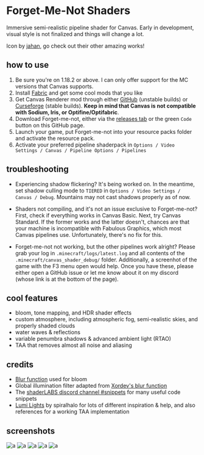 # Forget-Me-Not Shaders

Immersive semi-realistic pipeline shader for Canvas. Early in development, visual style is not finalized and things will change a lot.

Icon by [jahan](https://www.instagram.com/jahan.artt/), go check out their other amazing works!

## how to use
1. Be sure you're on 1.18.2 or above. I can only offer support for the MC versions that Canvas supports.
2. Install [Fabric](https://fabricmc.net/) and get some cool mods that you like
3. Get Canvas Renderer mod through either [GitHub](https://github.com/vram-guild/canvas/releases) (unstable builds) or [Curseforge](https://www.curseforge.com/minecraft/mc-mods/canvas-renderer) (stable builds). **Keep in mind that Canvas is not compatible with Sodium, Iris, or Optifine/Optifabric**.
4. Download Forget-me-not, either via the [releases tab](https://github.com/Poisoned-Honey/ForgetMeNot-Shaders/releases) or the green `Code` button on this GitHub page.
5. Launch your game, put Forget-me-not into your resource packs folder and activate the resource pack.
6. Activate your preferred pipeline shaderpack in `Options / Video Settings / Canvas / Pipeline Options / Pipelines`

## troubleshooting
- Experiencing shadow flickering? It's being worked on. In the meantime, set shadow culling mode to `TIERED` in `Options / Video Settings / Canvas / Debug`. Mountains may not cast shadows properly as of now.

- Shaders not compiling, and it's not an issue exclusive to Forget-me-not? First, check if everything works in Canvas Basic. Next, try Canvas Standard. If the former works and the latter doesn't, chances are that your machine is incompatible with Fabulous Graphics, which most Canvas pipelines use. Unfortunately, there's no fix for this.

- Forget-me-not not working, but the other pipelines work alright? Please grab your log in `.minecraft/logs/latest.log` and all contents of the `.minecraft/canvas_shader_debug/` folder. Additionally, a screenhot of the game with the F3 menu open would help. Once you have these, please either open a GitHub issue or let me know about it on my discord (whose link is at the bottom of the page).

## cool features
- bloom, tone mapping, and HDR shader effects
- custom atmosphere, including atmospheric fog, semi-realistic skies, and properly shaded clouds
- water waves & reflections
- variable penumbra shadows & advanced ambient light (RTAO)
- TAA that removes almost all noise and aliasing

## credits
-  [Blur function](https://github.com/Jam3/glsl-fast-gaussian-blur) used for bloom
- Global illumination filter adapted from [Xordev's blur function](https://github.com/XorDev/Ominous-Shaderpack/blob/main/shaders/lib/Blur.inc)
- The [shaderLABS discord channel #snippets](https://discord.com/channels/237199950235041794/525510804494221312/959153316401655849) for many useful code snippets
- [Lumi Lights](https://github.com/spiralhalo/LumiLights) by spiralhalo for lots of different inspiration & help, and also references for a working TAA implementation

## screenshots
![a](https://cdn.discordapp.com/attachments/903175815401975889/1010347020961189929/unknown.png)
![a](https://cdn.discordapp.com/attachments/839653070622818337/1003153222938148904/unknown.png)
![a](https://cdn.discordapp.com/attachments/736930818835873813/1003347482014654524/unknown.png)
![a](https://cdn.discordapp.com/attachments/839653070622818337/1003169821766209606/unknown.png)
![a](https://media.discordapp.net/attachments/903175815401975889/1003170619136938034/unknown.png?width=1276&height=676)